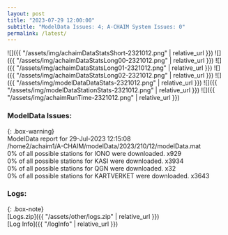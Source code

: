 ```yaml
---
layout: post
title: "2023-07-29 12:00:00"
subtitle: "ModelData Issues: 4; A-CHAIM System Issues: 0"
permalink: /latest/
---
```


![]({{ "/assets/img/achaimDataStatsShort-2321012.png" | relative_url }})
![]({{ "/assets/img/achaimDataStatsLong00-2321012.png" | relative_url }})
![]({{ "/assets/img/achaimDataStatsLong01-2321012.png" | relative_url }})
![]({{ "/assets/img/achaimDataStatsLong02-2321012.png" | relative_url }})
![]({{ "/assets/img/modelDataDataStats-2321012.png" | relative_url }})
![]({{ "/assets/img/modelDataStationStats-2321012.png" | relative_url }})
![]({{ "/assets/img/achaimRunTime-2321012.png" | relative_url }})


### ModelData Issues:  
  
{: .box-warning}  
 ModelData report for 29-Jul-2023 12:15:08   
 /home2/achaim1/A-CHAIM/modelData/2023/210/12/modelData.mat   
 0% of all possible stations for IONO were downloaded. x929   
 0% of all possible stations for KASI were downloaded. x3934   
 0% of all possible stations for QGN were downloaded. x32   
 0% of all possible stations for KARTVERKET were downloaded. x3643   
  


### Logs:  
  
{: .box-note}  
[Logs.zip]({{ "/assets/other/logs.zip" | relative_url }})  
[Log Info]({{ "/logInfo" | relative_url }})  
